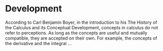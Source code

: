# Development
According to Carl Benjamin Boyer, in the introduction to his The History of the Calculus and its Conceptual Development, concepts in calculus do not refer to perceptions. As long as the concepts are useful and mutually compatible, they are accepted on their own. For example, the concepts of the derivative and the integral ...
